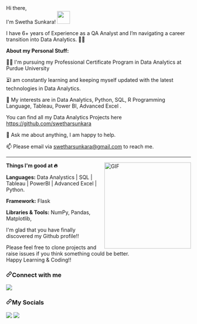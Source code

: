 <div>
    <div>Hi there,&nbsp;<br>I&apos;m Swetha Sunkara! <a href="https://raw.githubusercontent.com/TheDudeThatCode/TheDudeThatCode/master/Assets/Hi.gif" rel="noopener noreferrer nofollow" target="_blank"><img src="https://raw.githubusercontent.com/TheDudeThatCode/TheDudeThatCode/master/Assets/Hi.gif" height="35"></a>&nbsp;</div>
</div>
<article itemprop="text">
    <p dir="auto">I have 6+ years of Experience as a QA Analyst and I&rsquo;m navigating a career transition into Data Analytics. 👩&zwj;💻</p>
    <p><strong>About my Personal Stuff:</strong></p>
    <p>👩&zwj;💻 I&apos;m pursuing my Professional Certificate Program in Data Analytics at Purdue University</p>
    <p>⏳I am constantly learning and keeping myself updated with the latest technologies in Data Analytics.</p>
    <p>🤔 My interests are in Data Analytics, Python, SQL, R Programming Language, Tableau, Power BI, Advanced Excel .&nbsp;</p>
    <p>You can find all my Data Analytics Projects here <a data-fr-linked="true" href="https://github.com/swetharsunkara">https://github.com/swetharsunkara</a></p>
    <p>💬 Ask me about anything, I am happy to help.</p>
    <p>📫 Please email via <a data-fr-linked="true" href="mailto:swetharsunkara@gmail.com">swetharsunkara@gmail.com</a> to reach me.</p>
    <hr>
    <div dir="auto">
        <p dir="auto"><a href="https://camo.githubusercontent.com/5ead691fd547595a2714fb04ddc86273a386d4f053001edda5c42678b52f4262/68747470733a2f2f6d656469612e67697068792e636f6d2f6d656469612f4c384b36326954446b7a4758362f67697068792e676966" rel="noopener noreferrer nofollow" target="_blank"><img align="right" alt="GIF" src="https://camo.githubusercontent.com/5ead691fd547595a2714fb04ddc86273a386d4f053001edda5c42678b52f4262/68747470733a2f2f6d656469612e67697068792e636f6d2f6d656469612f4c384b36326954446b7a4758362f67697068792e676966" style="float: right; width: 236px;"></a></p>
        <p dir="auto"><strong>Things I&apos;m good at&nbsp;🔥</strong></p>
        <p dir="auto"><strong>Languages:</strong> Data Analystics | SQL | Tableau | PowerBI | Advanced Excel | Python.</p>
        <p dir="auto"><strong>Framework:</strong> Flask</p>
        <p dir="auto"><strong>Libraries &amp; Tools:</strong> NumPy, Pandas, Matplotlib,&nbsp;</p>
        <p dir="auto">I&apos;m glad that you&nbsp;have finally discovered my Github profile!!</p>
    </div>
    <p dir="auto">Please feel free to clone projects and raise issues if you think something could be better.<br>Happy Learning &amp; Coding!!</p>
    <h3 dir="auto"><a href="https://github.com/swetharsunkara#connect-with-me"><svg version="1.1" width="16" height="16">
                <path fill-rule="evenodd" d="M7.775 3.275a.75.75 0 001.06 1.06l1.25-1.25a2 2 0 112.83 2.83l-2.5 2.5a2 2 0 01-2.83 0 .75.75 0 00-1.06 1.06 3.5 3.5 0 004.95 0l2.5-2.5a3.5 3.5 0 00-4.95-4.95l-1.25 1.25zm-4.69 9.64a2 2 0 010-2.83l2.5-2.5a2 2 0 012.83 0 .75.75 0 001.06-1.06 3.5 3.5 0 00-4.95 0l-2.5 2.5a3.5 3.5 0 004.95 4.95l1.25-1.25a.75.75 0 00-1.06-1.06l-1.25 1.25a2 2 0 01-2.83 0z"></path>
            </svg></a>Connect with me</h3>
    <p dir="auto"><a href="mailto:swetharsunkara@gmail.com"><img src="https://camo.githubusercontent.com/bda43b0278d45e9f3d674ec8444adda03e6d7c7220d12813698f885c02c6d7ff/68747470733a2f2f696d672e69636f6e73382e636f6d2f627562626c65732f3130302f3030303030302f736563757265642d6c65747465722e706e67"></a></p>
    <h3 dir="auto"><a href="https://github.com/swetharsunkara#my-socials"><svg version="1.1" width="16" height="16">
                <path fill-rule="evenodd" d="M7.775 3.275a.75.75 0 001.06 1.06l1.25-1.25a2 2 0 112.83 2.83l-2.5 2.5a2 2 0 01-2.83 0 .75.75 0 00-1.06 1.06 3.5 3.5 0 004.95 0l2.5-2.5a3.5 3.5 0 00-4.95-4.95l-1.25 1.25zm-4.69 9.64a2 2 0 010-2.83l2.5-2.5a2 2 0 012.83 0 .75.75 0 001.06-1.06 3.5 3.5 0 00-4.95 0l-2.5 2.5a3.5 3.5 0 004.95 4.95l1.25-1.25a.75.75 0 00-1.06-1.06l-1.25 1.25a2 2 0 01-2.83 0z"></path>
            </svg></a>My Socials</h3>
    <p dir="auto"><a href="https://www.linkedin.com/in/swethasunkara/" rel="nofollow"><img src="https://camo.githubusercontent.com/6e6f6848e97889deea2787cef6b145fbf444956ff08df59cc05a0783c7580c0a/68747470733a2f2f696d672e69636f6e73382e636f6d2f627562626c65732f3130302f3030303030302f6c696e6b6564696e2e706e67"></a> <a href="https://github.com/swetharsunkara"><img src="https://camo.githubusercontent.com/841202902d44d8cf957a58b47e4b2535826b385cde84de86116dd09736a9c859/68747470733a2f2f696d672e69636f6e73382e636f6d2f627562626c65732f3130302f3030303030302f6769746875622e706e67"></a>&nbsp;</p>
</article>
